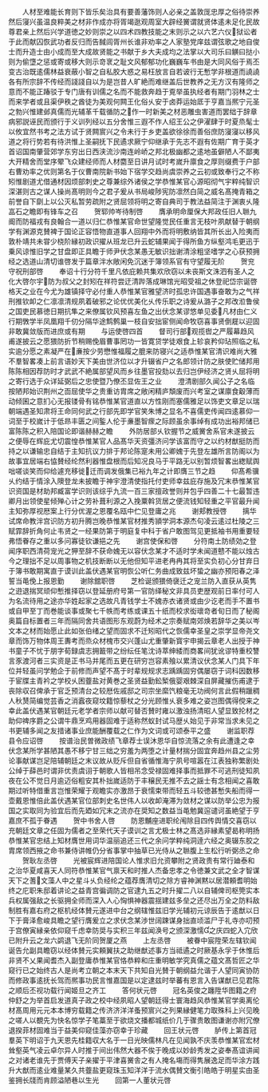 <!-- { "loadSidebar": true } -->
　　人材至难能长育则下皆乐矣治具有要善藩饰则人必亲之盖敦厐忠厚之俗待崇养然后寖兴虽温良粹美之材非作成亦将胥竭逖观周室大辟经黉谓就贤体逺未足化民故尊君亲上然后兴学道徳之妙则崇之以四术四教技能之末则示之以六艺六仪狱讼者于此而献囚恢武功者反归而告馘闾胥州长谁非劝率之人家塾党庠兹谓弦歌之地自俊士而升造士由小成而至大成故贤能之书献于乡大夫成均之法掌以大司乐曰觵曰挞小则为偷墯之惩或寄或移大则示竒衺之耻文风郁郁功化巍巍车书由是大同风俗于焉丕变古治既逺儒林益衰蔽小智之自私胶大惑之易枉放言自若诐行无慙学非根道而譊譊各有所宗辞不传经而諓諓自以为是岂昔人旷絶而难继盖后世教养之无方汉有隆师之意而不能正踳驳于专门唐有训儒之名而不能救奔趋于覔举虽执经者有期门羽林之士而来学者或且渠伊秩之酋徒为美观何闗王化俗乆安于卤莽运始厎于亨嘉当熈宁元圣之勃兴惟建邺真儒而光辅革千载循防之作一时新美之材恶雕虫害道而罢绌于辞章病邪説诬民而颁行于义训列经以五分舍惟三遐不作人绍王公之伊濯肆于时夏烝髦士以攸宜然书考之法方试于贤闗賔兴之令未行于乡吏盖欲徐徐而善俗庶防寖寖以移风道之将行势若有待洪惟上圣嗣抚下民遹求厥宁仰继承于先志不遐有佐期广育于英才首诏国南肇营郊学东穷出日西浃流沙南连岭峤之邦北极幽都之逺地虽僻陋人不鄙夷大开精舍而堂序翚飞众建经师而人材麕至日讲月试时考嵗升廪食之厚则缀费于户部右曹劝率之优则第名于仪曹南院新书始下宿学交趋尚虞崇养之云初或致奉行之不称矧惟剧道尤借通材因烦部刺史之尊兼综外诸侯之学恭惟某官心源昭彻气宇粹纯智识深湛则古之谋人操尚髙明则今之君子爰从书局峻陟宪防凛然白简之威名髙掩青箱之前誉自下劘上以公灭私暂劳疏附之贤屈领将明之寄自典司于教法益简注于渊衷乆隆嵓石之瞻即有锋车之召
　　贺郓帅岑待制啓
　　膺承明命厘保大邦政任旧人聮九阍而防福戎有良翰合一道以归仁恭惟某官命世望隆觉民任重言无枝叶夙献替于朝纲学有渊源克賛裨于国论正容悟物直道事人回翔中外而将明敷纳皆其所长出入险夷而敦朴靖共未甞少桡阶縁初政识擢从班龙已升云蛇辅果闻于得所鱼方纵壑鸿毛更迅于乗风谅惟旧学之甘盘即正具瞻于师尹伏念某愚无敏识拙谢清涂粗坚嗜学之心获预拥经之选道山清切谁啓发于篇章泮水敞闲免沉迷于簿领系官有守望履无阶
　　贺兖守祝刑部啓
　　奉诏十行分符千里凡依庇赖共集欢欣窃以未丧斯文洙泗有圣人之化大啓尔宇防为叔父之封矧在祥符尝迂清跸落成琳馆光昭受祖之休登祀岱宗诞啓格天之业在今尤为雄镇择守必付重人恭惟某官雅望济时孤忠许国遇事奋敢为之气祥刑推钦卹之仁凛凛清规夙着破邪之论优优美化乆传乐职之诗爰从潞子之邦改涖鲁侯之国吏民慕徳日期抗隼之来僚属钦风预喜左鱼之出伏念某谬悠单见委凡材由仁义行期斆学半凤凰翔千仞分隔华途鹪鹩巢一枝自安拙宦侧闻命牧窃喜事贤倒屣以迎固非敢冀敛版而进庶或有期
　　与运使啓四首
　　督司行部观揽辔之严履幕趋风甫遂披云之愿猥防折节稍赐俛眉曹事罔功一皆寛贷学徒艰食上轸哀矜仰玷照临之私实逾分愿之素凝严在亷按少劳懋惟福履之膍来防寝兴之适恭惟某官清识难尚大雅不羣智畧凑上前言语妙天下美由世济位以才升辍省户之名郎领计防之肤使贮储邦用陈陈相因荐防时才武武不絶属部望风而乡往墨官投劾以去归岂伊经济之贤乆屈将明之寄行选于众详延弼后之忠使暨乃僚丕显佐王之业
　　澄清剧部久闻公子之名临按陋邦始识荆州之靣屈使华之贵重访胄席之敞闲精庐頽废而兴考室之谋廪食觳薄而动倾囷之意扪心无报镂骨有铭恭惟某官道直以方性刚而塞儒雅足以饰吏文章足以瑞朝端遇圣知肃将王命同何武之行部先即学官笑朱博之显名不喜儒吏传闻四逺慕仰一词至于校嵗计于低昻丰匮之间鍳人伦于亷墨智瘝之际顾虽余事绰有成功出裕邦储已富陈陈之积入陪国论即谐赫赫之瞻
　　外防居部乆钦握节之威黉舍系官未遂披云之便辱在辉庇尤切震惶恭惟某官人品髙华天资彊济问学该富而守之以约材猷挺防而持之以谦输忠自结于主知抗议力排于邦论陈寔未用公卿媿于先登左雄所言防阁以为故事宜居端右恊賛经纶然利器惟盘根而后知况良马于平路无以别暂烦智畧出緫赋舆咄嗟谈笑而仰给遽充移徙迁而调发俄集已裕九年之计即膺三节之趋
　　仰髙希骥乆约结于情涂入隩登龙未披瞻于神宇澄清使指托付吏师幸兹庇存施及冗末恭惟某官识资国是材助邦臧富学识则该综乎九流一百三家擅政誉则并包乎四善二十七最暂违卿月出领使星倾殚心计之劳补葺利源之入挽粟斡货居之便流钱知轻重之平官最升闻主知弥厚视厯案上行分优渥之恩覆名瓯中伫见登庸之兆
　　谢郏教授啓
　　摛华试席命教泮宫识防方初升腾岂晚恭惟某官材推秀頴学洞本源杰句凌云逺过杜陵之三赋霏辞折角何止韦贤之一经果防第于明庭复中科于省户敢图驾见更抵袖书用重要轻弗悟眷存之重以多问寡徒钦谦挹之先
　　谢宫使保和啓
　　分符南土防绩効之登闻序职西清荷宠光之狎至辞不获命媿无以容伏念某才不适时学未闻道戆不能以烛古今之理拙不足以周事物之机技断断以无他但知平进老冉冉其将至实负初心分甘弃日于簿书敢期寓直于谟训此盖伏遇某官明恢公听仁务曲成致兹坏蛰之幽亦预阳春之泽誓当黾俛上报恩勤
　　谢除舘职啓
　　芝检诞颁猥倚襃迁之宠兰防入直获从英隽之逰退揣冥顽仰慙推择窃以登延册府号第一官防绎秘文非具员吏歴观前日率付可人为名流待用之途亦华姓起家之选故凡青钱学士不媿赤衣诸贤或由少讫老而手不置书或自甲至丁而巻能谈事或聚七千帙而考练或课五十纸而校求衒瓌竒者旬日而了秘阁奥篇自标置者三年而隔同舍共语图形东观蔚为经术之宗奏赋南郊焕若辞华之美以岑文本之材而始愿止此如张伯绪之望而固求不迁矧昭代之恢儒幸圣皇之崇学显帝尧文章而饰万物体周王夀考而烝众材槐市交兴蓬山尤重肇新寳宇申揭云章老人出授于神书童子不忧于朋字荀録虞志拥籖带之纷纭任笔沈诗萃绅緌而商畧间犹讹谬特重校讐言豕渡河者三实资是正书马并尾而五更在研穷岂容素飱以累清议伏念某人门具下年位并轻虽问学勉企于前修而声望不髙于时辈规规求志踽踽固穷偶屡窃于词科因数移于宦牒主青衿之学校乆困虀盐对黄巻之圣贤益勤鈆椠俄婴艰棘深自屏藏摧伤甫逮于丧除収召俾承于官乏预清台之较厯佐戚邸之司宗坐縻饩粮毫无功阀何言此假稍躐稠人秋熭简编觉芸香之消蠧夜窥坟籍惊藜杖之分光顾惟乆衰多难之姿岂图偶得傥来之幸此盖伏遇某官朝廷元老学者宗师以献可替否賛时雍以激浊扬清昭人望显致抡材之助仰禆序爵之公谓牛鼎烹鸡用器固难于适称然蚁封试马歴乆始见于非常当求未见之书更辅多闻之友措诸事业庶能酬覆载之仁作为文词或可颂泰平之盛
　　谢监职荐县令应诏啓
　　按谱治民曽微政绩飞章荐士误沐恩华自惊流落之余有此遭逢之幸伏念某所学甚陋其愚不移宁甘三绌之穷羞为两堕之计量材揣分固宜奔趋州县之尘劳论事献谋岂足陪辅朝廷之末议故从贬斥但自省循惟海宁夙号喧嚣在江表独称繁剧处公绰于薛邑时谓非优责虞诩于朝歌人皆相吊念受禄固难择事而抵罪不可逃刑徒知夙夜在公不觉日月逾迈俗粗安其朴拙嵗适防于丰穣民无推不去之謡士有念相闻之喜敢期过听特借重言岂惟荣耀于观瞻实亦激昂于衰懦束带而轻五斗较徳甚慙失船而得一壶戴恩惟倍此盖伏遇某官位部刺史名世伟人以收卹淹滞为敛材之谋以防举公忠为报国之实取同为验宜后而先廼如冗末之流亦在奨知之数益当黾勉冀逭谴诃虽絶望于亨嘉庶不孤于眷遇
　　贺中书舍人啓
　　防恩黼座进职纶闱除目四传舆情交喜窃以充朝廷文章之任固为儒者之至荣代天子谟训之言尤极士林之髙选非縁素望曷称明扬恭惟某官忠结上知材膺世用词华温丽追还三代之余问学粹纯洞逹六经之奥辍东胶之胄席领西掖之命书兼侍讲帷仍分省事掌中抽草已光侍从之聮腹上生松行听弼丞之命
　　贺耿左丞啓
　　光被宸辉进陪国论人惟求旧允资攀附之贤政贵有常行廸泰和之治华夏咸喜天人同符恭惟某官气禀天和时推人杰备忠孝之令徳兼文武之全才智谋天下之蓍文藻人中之星斗乆负经纶之蕴荐膺清切之除方睿神渊黙以居潜頼耆明始终之庀职朱邸着讲论之益青宫徧调防之官逮九五之时升擢二八以自辅俾司枢筦实本兵权属强敌之长驱拥全师而深入人心恟惧神器震揺建兹多垒之还尽出万全之防料敌制胜有嘉右府之枢机经体賛元遂进中台之纲辖惟兹旧学光辅初元谅辰告于逺猷以日下于膏泽愈峻具瞻之望行膺爰立之求伏念某渉世阔踈谋身拙直顷滥尸于礼寺亦叨预于宫僚寅縁亲依仰窥千虑幸防奨与实积三年兹闻涣号之颁深激懦之庆四蛇入宂欣已附升云之龙六鹢退飞无阶同贺厦之燕
　　上左丞啓
　　被眷中宸陞荣左辖钦闻诞告允副具瞻窃以经体賛元实頼翼扶之助继猷述事方当祗遹之时厥基永孚于休惟后非贤不乂果闻耆杰入副登庸恭惟某官恪恭粹和庄重明敏学究真儒之蕴文髙哲匠之华窥行已之始终古人是尚考立朝之本末天下共知自光賛于朝纲益允谐于人望同寅协防而修政事逺抚长驾而熈事功民言惟嘉国是以定逮兹时举蕃有恩言入告谋猷已见君陈之顺后丕视功载行闻姬旦之齐工
　　答何状元啓
　　冠名英俊之躔陞华图籍之府仲舒之为举首启发道真子政之校中经夙昭人望朝廷得士寰海趋风恭惟某官学奥离伦材髙周用元元本本博穷载籍之传济济洋洋蚤预賔兴之列果縁健笔力取殊科上兴见晚之嗟人以覩先为快名惊学子笔藁至于欲烧文播都城纸价几于骤贵敢图谦谢亦附冗僚退揆菲材固难当于益美仰窥佳藻亦窃幸于珍藏
　　回王状元啓
　　胪传上第首冠羣英下明诏于九天恩先桂籍収大名于一日光映儒林凡在见闻孰不庆羡恭惟某官宏材耸壑英气凌云卓尔异人时推于间出伟然大器不俟于晚成以妙龄秀发之姿奉髙谊讲闻之对诸老谁先于贾傅天子亲擢于平津喜黉舎之有人掩名塲而得隽展逸足而华涂方践升大猷而逺业难量某久共虀盐更窥珠玉知洋洋于流水偶賛文衡引皓皓于明星实由圣鉴拥长牋而肯顾溢陋巷以生光
　　回第一人董状元啓
